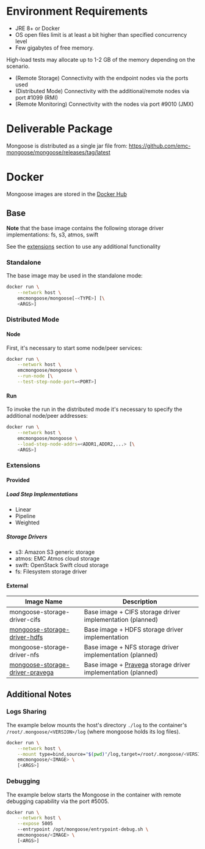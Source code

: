 # Environment Requirements

* JRE 8+ or Docker
* OS open files limit is at least a bit higher than specified concurrency level
* Few gigabytes of free memory.

High-load tests may allocate up to 1-2 GB of the memory depending on the scenario.
* (Remote Storage) Connectivity with the endpoint nodes via the ports used
* (Distributed Mode) Connectivity with the additional/remote nodes via port #1099 (RMI)
* (Remote Monitoring) Connectivity with the nodes via port #9010 (JMX)

# Deliverable Package

Mongoose is distributed as a single jar file from:
https://github.com/emc-mongoose/mongoose/releases/tag/latest

# Docker

Mongoose images are stored in the [Docker Hub](https://hub.docker.com/u/emcmongoose/)

## Base

**Note** that the base image contains the following storage driver implementations: fs, s3, atmos, swift

See the [extensions](#extensions) section to use any additional functionality

### Standalone

The base image may be used in the standalone mode:
```bash
docker run \
    --network host \
    emcmongoose/mongoose[-<TYPE>] [\
    <ARGS>]
```

### Distributed Mode

#### Node

First, it's necessary to start some node/peer services:
```bash
docker run \
    --network host \
    emcmongoose/mongoose \
    --run-node [\
    --test-step-node-port=<PORT>]
```

#### Run

To invoke the run in the distributed mode it's necessary to specify the additional node/peer addresses:
```bash
docker run \
    --network host \
    emcmongoose/mongoose \
    --load-step-node-addrs=<ADDR1,ADDR2,...> [\
    <ARGS>]
```

### Extensions

#### Provided

##### Load Step Implementations

* Linear
* Pipeline
* Weighted

##### Storage Drivers

* s3: Amazon S3 generic storage
* atmos: EMC Atmos cloud storage
* swift: OpenStack Swift cloud storage
* fs: Filesystem storage driver

#### External

| Image Name | Description |
|------------|-------------|
| mongoose-storage-driver-cifs | Base image + CIFS storage driver implementation (planned) |
| [mongoose-storage-driver-hdfs](https://github.com/emc-mongoose/mongoose-storage-driver-hdfs) | Base image + HDFS storage driver implementation |
| mongoose-storage-driver-nfs | Base image + NFS storage driver implementation (planned) |
| [mongoose-storage-driver-pravega](https://github.com/emc-mongoose/mongoose-storage-driver-pravega) | Base image + [Pravega](http://pravega.io) storage driver implementation (planned) |

## Additional Notes

### Logs Sharing

The example below mounts the host's directory `./log` to the container's
`/root/.mongoose/<VERSION>/log` (where mongoose holds its log files).

```bash
docker run \
    --network host \
    --mount type=bind,source="$(pwd)"/log,target=/root/.mongoose/<VERSION>/log
    emcmongoose/<IMAGE> \
    [<ARGS>]
```

### Debugging

The example below starts the Mongoose in the container with remote
debugging capability via the port #5005.

```bash
docker run \
    --network host \
    --expose 5005
    --entrypoint /opt/mongoose/entrypoint-debug.sh \
    emcmongoose/<IMAGE> \
    [<ARGS>]
```
